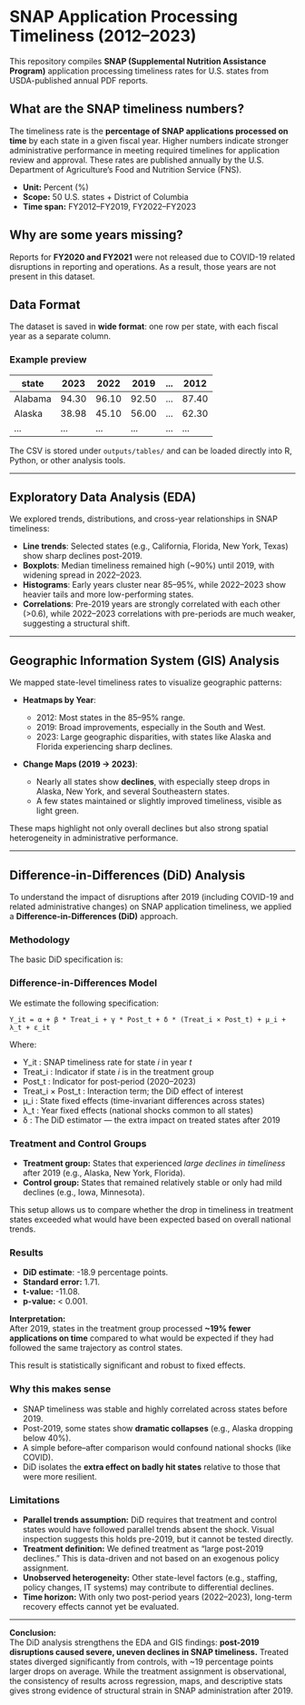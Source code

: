 # SNAP Application Processing Timeliness (2012–2023)

This repository compiles **SNAP (Supplemental Nutrition Assistance Program)** application processing timeliness rates for U.S. states from USDA-published annual PDF reports.  

## What are the SNAP timeliness numbers?  
The timeliness rate is the **percentage of SNAP applications processed on time** by each state in a given fiscal year. Higher numbers indicate stronger administrative performance in meeting required timelines for application review and approval. These rates are published annually by the U.S. Department of Agriculture’s Food and Nutrition Service (FNS).  

- **Unit:** Percent (%)  
- **Scope:** 50 U.S. states + District of Columbia  
- **Time span:** FY2012–FY2019, FY2022–FY2023  

## Why are some years missing?  
Reports for **FY2020 and FY2021** were not released due to COVID-19 related disruptions in reporting and operations. As a result, those years are not present in this dataset.  

## Data Format  
The dataset is saved in **wide format**: one row per state, with each fiscal year as a separate column.  

### Example preview  

| state    | 2023  | 2022  | 2019  | ... | 2012  |  
|----------|-------|-------|-------|-----|-------|  
| Alabama  | 94.30 | 96.10 | 92.50 | ... | 87.40 |  
| Alaska   | 38.98 | 45.10 | 56.00 | ... | 62.30 |  
| ...      | ...   | ...   | ...   | ... | ...   |  

The CSV is stored under `outputs/tables/` and can be loaded directly into R, Python, or other analysis tools.  

---

## Exploratory Data Analysis (EDA)

We explored trends, distributions, and cross-year relationships in SNAP timeliness:

- **Line trends**: Selected states (e.g., California, Florida, New York, Texas) show sharp declines post-2019.  
- **Boxplots**: Median timeliness remained high (~90%) until 2019, with widening spread in 2022–2023.  
- **Histograms**: Early years cluster near 85–95%, while 2022–2023 show heavier tails and more low-performing states.  
- **Correlations**: Pre-2019 years are strongly correlated with each other (>0.6), while 2022–2023 correlations with pre-periods are much weaker, suggesting a structural shift.

---

## Geographic Information System (GIS) Analysis

We mapped state-level timeliness rates to visualize geographic patterns:

- **Heatmaps by Year**:  
  - 2012: Most states in the 85–95% range.  
  - 2019: Broad improvements, especially in the South and West.  
  - 2023: Large geographic disparities, with states like Alaska and Florida experiencing sharp declines.  

- **Change Maps (2019 → 2023)**:  
  - Nearly all states show **declines**, with especially steep drops in Alaska, New York, and several Southeastern states.  
  - A few states maintained or slightly improved timeliness, visible as light green.

These maps highlight not only overall declines but also strong spatial heterogeneity in administrative performance.

---

## Difference-in-Differences (DiD) Analysis

To understand the impact of disruptions after 2019 (including COVID-19 and related administrative changes) on SNAP application timeliness, we applied a **Difference-in-Differences (DiD)** approach.

### Methodology

The basic DiD specification is:

### Difference-in-Differences Model

We estimate the following specification:

    Y_it = α + β * Treat_i + γ * Post_t + δ * (Treat_i × Post_t) + μ_i + λ_t + ε_it

Where:

- Y_it : SNAP timeliness rate for state *i* in year *t*  
- Treat_i : Indicator if state *i* is in the treatment group  
- Post_t : Indicator for post-period (2020–2023)  
- Treat_i × Post_t : Interaction term; the DiD effect of interest  
- μ_i : State fixed effects (time-invariant differences across states)  
- λ_t : Year fixed effects (national shocks common to all states)  
- δ : The DiD estimator — the extra impact on treated states after 2019

### Treatment and Control Groups

- **Treatment group:** States that experienced *large declines in timeliness* after 2019 (e.g., Alaska, New York, Florida).  
- **Control group:** States that remained relatively stable or only had mild declines (e.g., Iowa, Minnesota).  

This setup allows us to compare whether the drop in timeliness in treatment states exceeded what would have been expected based on overall national trends.

### Results

- **DiD estimate**: -18.9 percentage points.  
- **Standard error:** 1.71.  
- **t-value:** -11.08.  
- **p-value:** < 0.001.  

**Interpretation:**  
After 2019, states in the treatment group processed **~19% fewer applications on time** compared to what would be expected if they had followed the same trajectory as control states.  

This result is statistically significant and robust to fixed effects.

### Why this makes sense

- SNAP timeliness was stable and highly correlated across states before 2019.  
- Post-2019, some states show **dramatic collapses** (e.g., Alaska dropping below 40%).  
- A simple before–after comparison would confound national shocks (like COVID).  
- DiD isolates the **extra effect on badly hit states** relative to those that were more resilient.

### Limitations

- **Parallel trends assumption:** DiD requires that treatment and control states would have followed parallel trends absent the shock. Visual inspection suggests this holds pre-2019, but it cannot be tested directly.  
- **Treatment definition:** We defined treatment as “large post-2019 declines.” This is data-driven and not based on an exogenous policy assignment.  
- **Unobserved heterogeneity:** Other state-level factors (e.g., staffing, policy changes, IT systems) may contribute to differential declines.  
- **Time horizon:** With only two post-period years (2022–2023), long-term recovery effects cannot yet be evaluated.

---

**Conclusion:**  
The DiD analysis strengthens the EDA and GIS findings: **post-2019 disruptions caused severe, uneven declines in SNAP timeliness.** Treated states diverged significantly from controls, with ~19 percentage points larger drops on average. While the treatment assignment is observational, the consistency of results across regression, maps, and descriptive stats gives strong evidence of structural strain in SNAP administration after 2019.

